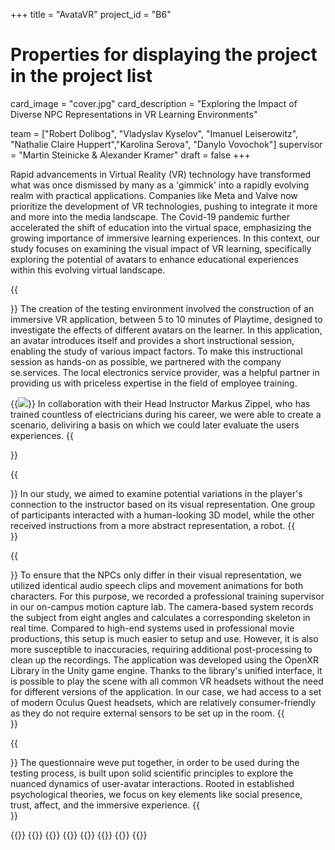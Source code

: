 +++
title = "AvataVR"
project_id = "B6"

# Properties for displaying the project in the project list
card_image = "cover.jpg"
card_description = "Exploring the Impact of Diverse NPC Representations in VR Learning Environments" 

team = ["Robert Dolibog", "Vladyslav Kyselov", "Imanuel Leiserowitz", "Nathalie Claire Huppert","Karolina Serova", "Danylo Vovochok"]
supervisor = "Martin Steinicke & Alexander Kramer"
draft = false
+++

Rapid advancements in Virtual Reality (VR) technology have transformed what was once dismissed by many as a 'gimmick' into a rapidly evolving realm with practical applications.
Companies like Meta and Valve now prioritize the development of VR technologies, pushing to integrate it more and more into the media landscape. 
The Covid-19 pandemic further accelerated the shift of education into the virtual space, emphasizing the growing importance of immersive learning experiences.
In this context, our study focuses on examining the visual impact of VR learning, specifically exploring the potential of avatars to enhance educational experiences within this evolving virtual landscape.

{{<section title="Concept">}}
The creation of the testing environment involved the construction of an immersive VR application, between 5 to 10 minutes of Playtime,
designed to investigate the effects of different avatars on the learner. 
In this application, an avatar introduces itself and provides a short instructional session, 
enabling the study of various impact factors. To make this instructional session as hands-on as possible, 
we partnered with the company se.services. The local electronics service provider, was a helpful partner in providing us with priceless expertise in the field of employee training.

{{<image src="se_logo.svg" caption="se.services GmbH Logo">}}
In collaboration with their Head Instructor Markus Zippel, who has trained countless of electricians during his career, we were able to create a scenario, deliviring a basis on which we could later evaluate the users experiences.
{{</section>}} 

{{<section title="Avatar Design">}}
In our study, we aimed to examine potential variations in the player's connection to the instructor based on its visual representation. One group of participants interacted with a human-looking 3D model, while the other received instructions from a more abstract representation, a robot.
{{</section>}} 

{{<section title="Technical Implementation">}}
To ensure that the NPCs only differ in their visual representation, we utilized identical audio speech clips and movement animations for both characters. For this purpose, we recorded a professional training supervisor in our on-campus motion capture lab. The camera-based system records the subject from eight angles and calculates a corresponding skeleton in real time. Compared to high-end systems used in professional movie productions, this setup is much easier to setup and use. However, it is also more susceptible to inaccuracies, requiring additional post-processing to clean up the recordings. The application was developed using the OpenXR Library in the Unity game engine. Thanks to the library's unified interface, it is possible to play the scene with all common VR headsets without the need for different versions of the application. In our case, we had access to a set of modern Oculus Quest headsets, which are relatively consumer-friendly as they do not require external sensors to be set up in the room.
{{</section>}}


{{<section title="Scientific Foundations">}}
The questionnaire weve put together, in order to be used during the testing process, is built upon solid scientific principles to explore the nuanced dynamics of user-avatar interactions. Rooted in established psychological theories, we focus on key elements like social presence, trust, affect, and the immersive experience.
{{</section>}} 



{{<gallery>}}
{{<team-member image="robert.jpg" name="Robert Dolibog">}}
{{<team-member image="vladyslav.jpg" name="Vladyslav Kyselov">}}
{{<team-member image="imanuel.jpg" name="Imanuel Leiserowitz">}}
{{<team-member image="nathalie.jpg" name="Nathalie Claire Huppert">}}
{{<team-member image="karolina.jpg" name="Karolina Serova">}}
{{<team-member image="danylo.jpg" name="Danylo Vovochok">}}
{{</gallery>}}

